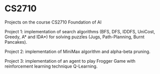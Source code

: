 # CS2710
Projects on the course CS2710 Foundation of AI

Project 1: implementation of search algorithms (BFS, DFS, IDDFS, UniCost, Greedy, A* and IDA*) for solving puzzles (Jugs, Path-Planning, Burnt Pancakes).

Project 2: implementation of MiniMax algorithm and alpha-beta pruning.

Project 3: implementation of an agent to play Frogger Game with reinforcement learning technique Q-Learning.

